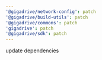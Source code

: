 ```yaml
---
'@gigadrive/network-config': patch
'@gigadrive/build-utils': patch
'@gigadrive/commons': patch
'gigadrive': patch
'@gigadrive/sdk': patch
---
```


update dependencies

